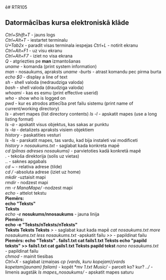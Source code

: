 ē# RTR105
## Datormācības kursa elektroniskā klāde

*Ctrl+Shift+T* - jauns logs  
*Ctrl+Alt+T* - iestartet terminalu  
*U+Tab2x* - paradit visas terminala iespejas 
*Ctrl+L* - notirit ekranu  
*Ctrl+Alt+F1* - uz visu ekranu  
*Ctrl+Alt+F7* - iziet no visa ekrana  
*Q* - atgriezties pe **man** izmantošanas  
*uname* - komanda (print system information)  
*man* - nosaukums, apraksts 
*uname -burts* - atrast komandu pec pirma burta  
*echo $0* - display a line of text  
*sh* - shell valoda (nedraudziga valoda)  
*bash* - shell valoda (draudziga valoda)  
*whoami* - kas es esmu (print effective userid)  
*who* - show who is logged on  
*pwd* - kur es atrodos attiecība pret failu sistemu (print name of current/working directory)   
*ls* -  atvert mapes (list directory contents) 
*ls -l* -  apskatit mapes (use a long listing format)   
*ls -a* - apskatit visus objektus, kas sakas ar punktu  
*ls -la* - detalizets apraksts visiem objektiem  
*history* - paskatities vesturi   
*ls -ls* - parskatit mapes, tas vardu, kad bija instaleti vai modificeti  
*history > nosaukums.txt* - saglabat kada konkreta mapē  
*cd (pilnas adreses nosaukums)* - parvietoties kadā konkretā mapē  
. - tekoša direktorija (solis uz vietas)  
.. - saknes apgabals  
*cd ~* - relativa adrese (tilde)  
*cd /* -absoluta adrese (iziet uz home)  
*mkdir* -uztaisit mapi  
*rmdir* - nodzest mapi  
*rm -r ManaMape/* -nodzest mapi  
*echo* - attelot tekstu   
**Piemērs:   
echo "Teksts"  
Teksts**  
*echo -e* **nosukums/nnosaukums** - jauna linija  
**Piemērs:  
echo -e "Teksts/nTeksts/nTeksts"  
Teksts 
Teksts 
Teksts** 
*>* - saglabat kaut kada mapē 
*cat nosaukums.txt 
more nosaukums.txt 
less nosaukums.txt* -apskatit failu 
*>>* - papildinat failu 
**Piemērs: 
  echo "Teksts" . fails1.txt 
  cat fails1.txt 
Teksts 
  echo "papild teksts" >> fails1.txt 
  cat gails1.txt 
Teksts 
papild tekst** 
*nano nosaukums.txt* - papildinat failu  
*chmod* - mainit tiesibas  
*Ctrl+X* - saglabat izmaiņas 
*cp (vards, kuru kopejam)(vards kopetam(jaunam) failam)* - kopēt 
*mv *1*.*txt Music/* - parcelt ko? kur? 
*../* - limenis augstāk 
*ls mapes_nosaukums/* - apskatit mapes saturu 


































